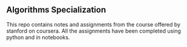## Algorithms Specialization

This repo contains notes and assignments from the course offered by stanford on coursera. All the assignments have been completed using python and in notebooks. 
